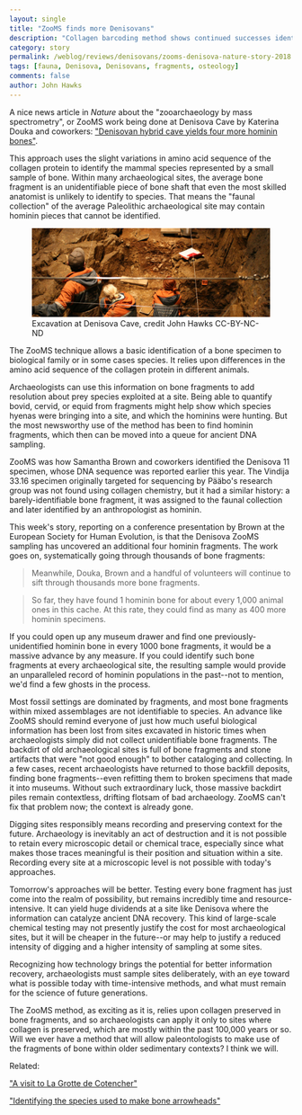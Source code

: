 ```yaml
---
layout: single
title: "ZooMS finds more Denisovans"
description: "Collagen barcoding method shows continued successes identifying hominin material in mixed fragment collection from Denisova Cave."
category: story
permalink: /weblog/reviews/denisovans/zooms-denisova-nature-story-2018.html
tags: [fauna, Denisova, Denisovans, fragments, osteology]
comments: false
author: John Hawks
---
```



A nice news article in <em>Nature</em> about the "zooarchaeology by mass spectrometry", or ZooMS work being done at Denisova Cave by Katerina Douka and coworkers: <a href="https://www.nature.com/articles/d41586-018-06763-w">"Denisovan hybrid cave yields four more hominin bones"</a>.

This approach uses the slight variations in amino acid sequence of the collagen protein to identify the mammal species represented by a small sample of bone. Within many archaeological sites, the average bone fragment is an unidentifiable piece of bone shaft that even the most skilled anatomist is unlikely to identify to species. That means the "faunal collection" of the average Paleolithic archaeological site may contain hominin pieces that cannot be identified.

<figure>
<img src="/images/denisova-excavation-banner-2011.jpg" alt="Excavation at Denisova Cave, credit John Hawks CC-BY-NC-ND" />
<figcaption>Excavation at Denisova Cave, credit John Hawks CC-BY-NC-ND</figcaption>
</figure>

The ZooMS technique allows a basic identification of a bone specimen to biological family or in some cases species. It relies upon differences in the amino acid sequence of the collagen protein in different animals.

Archaeologists can use this information on bone fragments to add resolution about prey species exploited at a site. Being able to quantify bovid, cervid, or equid from fragments might help show which species hyenas were bringing into a site, and which the hominins were hunting. But the most newsworthy use of the method has been to find hominin fragments, which then can be moved into a queue for ancient DNA sampling.

ZooMS was how Samantha Brown and coworkers identified the Denisova 11 specimen, whose DNA sequence was reported earlier this year. The Vindija 33.16 specimen originally targeted for sequencing by Pääbo's research group was not found using collagen chemistry, but it had a similar history: a barely-identifiable bone fragment, it was assigned to the faunal collection and later identified by an anthropologist as hominin.

This week's story, reporting on a conference presentation by Brown at the European Society for Human Evolution, is that the Denisova ZooMS sampling has uncovered an additional four hominin fragments. The work goes on, systematically going through thousands of bone fragments:

<blockquote>Meanwhile, Douka, Brown and a handful of volunteers will continue to sift through thousands more bone fragments.</blockquote>

<blockquote>So far, they have found 1 hominin bone for about every 1,000 animal ones in this cache. At this rate, they could find as many as 400 more hominin specimens.</blockquote>

If you could open up any museum drawer and find one previously-unidentified hominin bone in every 1000 bone fragments, it would be a massive advance by any measure. If you could identify such bone fragments at every archaeological site, the resulting sample would provide an unparalleled record of hominin populations in the past--not to mention, we'd find a few ghosts in the process.

Most fossil settings are dominated by fragments, and most bone fragments within mixed assemblages are not identifiable to species. An advance like ZooMS should remind everyone of just how much useful biological information has been lost from sites excavated in historic times when archaeologists simply did not collect unidentifiable bone fragments. The backdirt of old archaeological sites is full of bone fragments and stone artifacts that were "not good enough" to bother cataloging and collecting. In a few cases, recent archaeologists have returned to those backfill deposits, finding bone fragments--even refitting them to broken specimens that made it into museums. Without such extraordinary luck, those massive backdirt piles remain contextless, drifting flotsam of bad archaeology. ZooMS can't fix that problem now; the context is already gone.

Digging sites responsibly means recording and preserving context for the future. Archaeology is inevitably an act of destruction and it is not possible to retain every microscopic detail or chemical trace, especially since what makes those traces meaningful is their position and situation within a site. Recording every site at a microscopic level is not possible with today's approaches.

Tomorrow's approaches will be better. Testing every bone fragment has just come into the realm of possibility, but remains incredibly time and resource-intensive. It can yield huge dividends at a site like Denisova where the information can catalyze ancient DNA recovery. This kind of large-scale chemical testing may not presently justify the cost for most archaeological sites, but it will be cheaper in the future--or may help to justify a reduced intensity of digging and a higher intensity of sampling at some sites.

Recognizing how technology brings the potential for better information recovery, archaeologists must sample sites deliberately, with an eye toward what is possible today with time-intensive methods, and what must remain for the science of future generations.

The ZooMS method, as exciting as it is, relies upon collagen preserved in bone fragments, and so archaeologists can apply it only to sites where collagen is preserved, which are mostly within the past 100,000 years or so. Will we ever have a method that will allow paleontologists to make use of the fragments of bone within older sedimentary contexts? I think we will.



Related:

<a href="http://johnhawks.net/weblog/topics/sites/la-grotte-de-cotencher-visit-2018.html">"A visit to La Grotte de Cotencher"</a>

<a href="http://johnhawks.net/weblog/topics/archaeology/technology/bone-tool-arrowhead-species-id-2018.html">"Identifying the species used to make bone arrowheads"</a>
